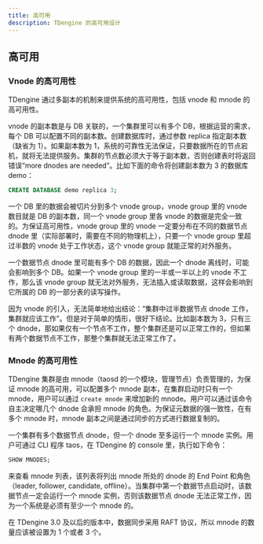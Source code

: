 ```yaml
---
title: 高可用
description: TDengine 的高可用设计 
---
```


## 高可用

### Vnode 的高可用性

TDengine 通过多副本的机制来提供系统的高可用性，包括 vnode 和 mnode 的高可用性。

vnode 的副本数是与 DB 关联的，一个集群里可以有多个 DB，根据运营的需求，每个 DB 可以配置不同的副本数。创建数据库时，通过参数 replica 指定副本数（缺省为 1）。如果副本数为 1，系统的可靠性无法保证，只要数据所在的节点宕机，就将无法提供服务。集群的节点数必须大于等于副本数，否则创建表时将返回错误“more dnodes are needed”。比如下面的命令将创建副本数为 3 的数据库 demo：

```sql
CREATE DATABASE demo replica 3;
```

一个 DB 里的数据会被切片分到多个 vnode group，vnode group 里的 vnode 数目就是 DB 的副本数，同一个 vnode group 里各 vnode 的数据是完全一致的。为保证高可用性，vnode group 里的 vnode 一定要分布在不同的数据节点 dnode 里（实际部署时，需要在不同的物理机上），只要一个 vnode group 里超过半数的 vnode 处于工作状态，这个 vnode group 就能正常的对外服务。

一个数据节点 dnode 里可能有多个 DB 的数据，因此一个 dnode 离线时，可能会影响到多个 DB。如果一个 vnode group 里的一半或一半以上的 vnode 不工作，那么该 vnode group 就无法对外服务，无法插入或读取数据，这样会影响到它所属的 DB 的一部分表的读写操作。

因为 vnode 的引入，无法简单地给出结论：“集群中过半数据节点 dnode 工作，集群就应该工作”。但是对于简单的情形，很好下结论。比如副本数为 3，只有三个 dnode，那如果仅有一个节点不工作，整个集群还是可以正常工作的，但如果有两个数据节点不工作，那整个集群就无法正常工作了。

### Mnode 的高可用性

TDengine 集群是由 mnode（taosd 的一个模块，管理节点）负责管理的，为保证 mnode 的高可用，可以配置多个 mnode 副本，在集群启动时只有一个 mnode，用户可以通过 `create mnode` 来增加新的 mnode。用户可以通过该命令自主决定哪几个 dnode 会承担 mnode 的角色。为保证元数据的强一致性，在有多个 mnode 时，mnode 副本之间是通过同步的方式进行数据复制的。

一个集群有多个数据节点 dnode，但一个 dnode 至多运行一个 mnode 实例。用户可通过 CLI 程序 taos，在 TDengine 的 console 里，执行如下命令：

```sql
SHOW MNODES;
```

来查看 mnode 列表，该列表将列出 mnode 所处的 dnode 的 End Point 和角色（leader, follower, candidate, offline）。当集群中第一个数据节点启动时，该数据节点一定会运行一个 mnode 实例，否则该数据节点 dnode 无法正常工作，因为一个系统是必须有至少一个 mnode 的。

在 TDengine 3.0 及以后的版本中，数据同步采用 RAFT 协议，所以 mnode 的数量应该被设置为 1 个或者 3 个。
